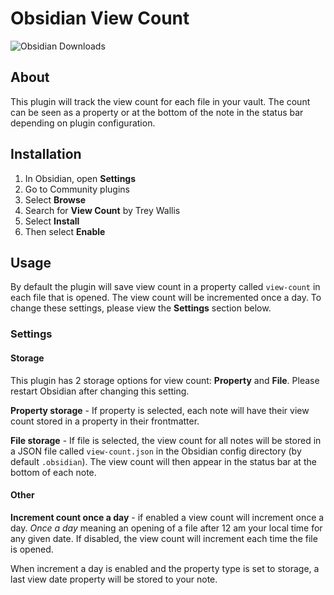 # Obsidian View Count

![Obsidian Downloads](https://img.shields.io/badge/dynamic/json?logo=obsidian&color=%23483699&label=downloads&query=%24%5B%22view-count%22%5D.downloads&url=https%3A%2F%2Fraw.githubusercontent.com%2Fobsidianmd%2Fobsidian-releases%2Fmaster%2Fcommunity-plugin-stats.json)

## About

This plugin will track the view count for each file in your vault. The count can be seen as a property or at the bottom of the note in the status bar depending on plugin configuration.

## Installation

1. In Obsidian, open **Settings**
2. Go to Community plugins
3. Select **Browse**
4. Search for **View Count** by Trey Wallis
5. Select **Install**
6. Then select **Enable**

## Usage

By default the plugin will save view count in a property called `view-count` in each file that is opened. The view count will be incremented once a day. To change these settings, please view the **Settings** section below.

### Settings

#### Storage

This plugin has 2 storage options for view count: **Property** and **File**. Please restart Obsidian after changing this setting.

**Property storage** - If property is selected, each note will have their view count stored in a property in their frontmatter.

**File storage** - If file is selected, the view count for all notes will be stored in a JSON file called `view-count.json` in the Obsidian config directory (by default `.obsidian`). The view count will then appear in the status bar at the bottom of each note.

#### Other

**Increment count once a day** - if enabled a view count will increment once a day. _Once a day_ meaning an opening of a file after 12 am your local time for any given date. If disabled, the view count will increment each time the file is opened.

When increment a day is enabled and the property type is set to storage, a last view date property will be stored to your note.
